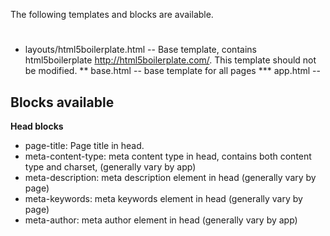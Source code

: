 The following templates and blocks are available.

#

* layouts/html5boilerplate.html -- Base template, contains html5boilerplate http://html5boilerplate.com/. This template should not be modified.
** base.html -- base template for all pages
*** app.html --

## Blocks available

**Head blocks**

* page-title: Page title in head.
* meta-content-type: meta content type in head, contains both content type and charset, (generally vary by app)
* meta-description: meta description element in head (generally vary by page)
* meta-keywords: meta keywords element in head (generally vary by page)
* meta-author: meta author element in head (generally vary by app)

